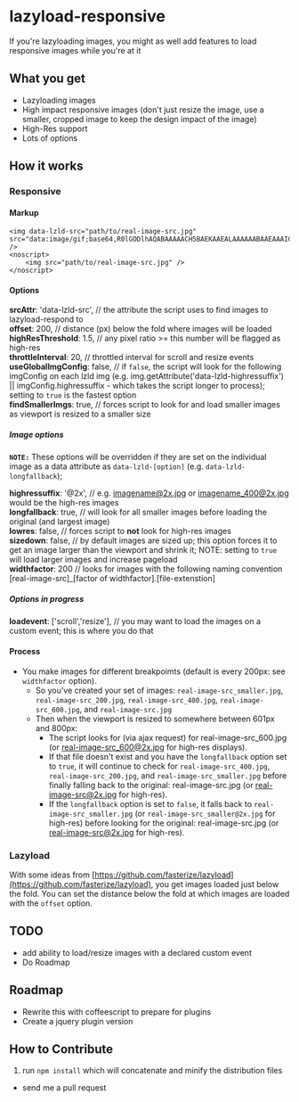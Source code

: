 lazyload-responsive
===================

If you're lazyloading images, you might as well add features to load responsive images while you're at it

## What you get

- Lazyloading images
- High impact responsive images (don't just resize the image, use a smaller, cropped image to keep the design impact of the image)
- High-Res support
- Lots of options


## How it works
### Responsive

#### Markup

	<img data-lzld-src="path/to/real-image-src.jpg" src="data:image/gif;base64,R0lGODlhAQABAAAAACH5BAEKAAEALAAAAAABAAEAAAICTAEAOw==" />
	<noscript>
		<img src="path/to/real-image-src.jpg" />
	</noscript>

#### Options

**srcAttr**: 'data-lzld-src', // the attribute the script uses to find images to lazyload-respond to  
**offset**: 200, // distance (px) below the fold where images will be loaded  
**highResThreshold**: 1.5, // any pixel ratio >= this number will be flagged as high-res  
**throttleInterval**: 20, // throttled interval for scroll and resize events  
**useGlobalImgConfig**: false, // if `false`, the script will look for the following imgConfig on each lzld img (e.g. img.getAttribute('data-lzld-highressuffix') || imgConfig.highressuffix - which takes the script longer to process); setting to `true` is the fastest option  
**findSmallerImgs**: true, // forces script to look for and load smaller images as viewport is resized to a smaller size  

##### Image options
**`NOTE:`** These options will be overridden if they are set on the individual image as a data attribute as `data-lzld-[option]` (e.g. `data-lzld-longfallback`);  

**highressuffix**: '@2x', // e.g. imagename@2x.jpg or imagename_400@2x.jpg would be the high-res images  
**longfallback**: true, // will look for all smaller images before loading the original (and largest image)  
**lowres**: false, // forces script to **not** look for high-res images  
**sizedown**: false, // by default images are sized up; this option forces it to get an image larger than the viewport and shrink it; NOTE: setting to `true` will load larger images and increase pageload  
**widthfactor**: 200 // looks for images with the following naming convention [real-image-src]_[factor of widthfactor].[file-extenstion]  

##### Options in progress

**loadevent**: ['scroll','resize'], // you may want to load the images on a custom event; this is where you do that


#### Process

- You make images for different breakpoimts (default is every 200px: see `widthfactor` option).
	- So you've created your set of images: `real-image-src_smaller.jpg`, `real-image-src_200.jpg`, `real-image-src_400.jpg`, `real-image-src_600.jpg`, and `real-image-src.jpg`
	- Then when the viewport is resized to somewhere between 601px and 800px: 
		- The script looks for (via ajax request) for real-image-src_600.jpg (or real-image-src_600@2x.jpg for high-res displays). 
		- If that file doesn't exist and you have the `longfallback` option set to `true`, it will continue to check for `real-image-src_400.jpg`, `real-image-src_200.jpg`, and `real-image-src_smaller.jpg` before finally falling back to the original: real-image-src.jpg (or real-image-src@2x.jpg for high-res).
		- If the `longfallback` option is set to `false`, it falls back to `real-image-src_smaller.jpg` (or `real-image-src_smaller@2x.jpg` for high-res) before looking for the original: real-image-src.jpg (or real-image-src@2x.jpg for high-res).


### Lazyload

With some ideas from [https://github.com/fasterize/lazyload](https://github.com/fasterize/lazyload), you get images loaded just below the fold. You can set the distance below the fold at which images are loaded with the `offset` option.


## TODO

- add ability to load/resize images with a declared custom event
- Do Roadmap

## Roadmap

- Rewrite this with coffeescript to prepare for plugins
- Create a jquery plugin version

## How to Contribute

1. run `npm install` which will concatenate and minify the distribution files
- send me a pull request